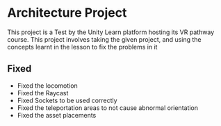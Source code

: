 
# Architecture Project

This project is a Test by the Unity Learn platform hosting its VR pathway course. This project involves taking the given project, and using the concepts learnt in the lesson to fix the problems in it


## Fixed

- Fixed the locomotion
- Fixed the Raycast 
- Fixed Sockets to be used correctly
- Fixed the teleportation areas to not cause abnormal orientation
- Fixed the asset placements

